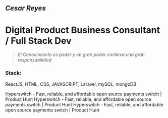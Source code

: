 
## *Cesar Reyes*
# Digital Product Business Consultant / Full Stack Dev
> _El Conocimiento es poder y un gran poder conlleva una gran responsabilidad_
### Stack: 


ReactJS, HTML, CSS, JAVASCRIPT, Laravel, mySQL, mongoDB
<!--
**cesararc/cesararc** is a ✨ _special_ ✨ repository because its `README.md` (this file) appears on your GitHub profile.

Here are some ideas to get you started:

- 🔭 I’m currently working on ...
- 🌱 I’m currently learning ...
- 👯 I’m looking to collaborate on ...
- 🤔 I’m looking for help with ...
- 💬 Ask me about ...
- 📫 How to reach me: ...
- 😄 Pronouns: ...
- ⚡ Fun fact: ...
-->
Hyperswitch - Fast, reliable, and affordable open source payments switch | Product Hunt
Hyperswitch - Fast, reliable, and affordable open source payments switch | Product Hunt
Hyperswitch - Fast, reliable, and affordable open source payments switch | Product Hunt
